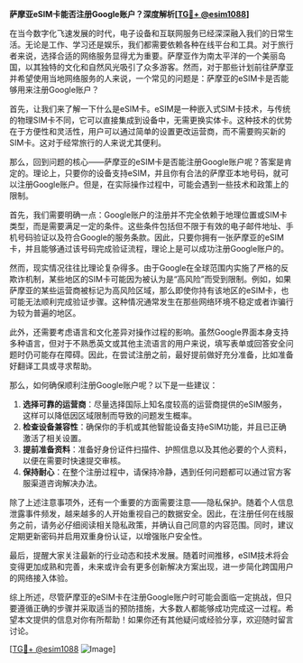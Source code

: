 **萨摩亚eSIM卡能否注册Google账户？深度解析[[TG💪+ @esim1088](https://t.me/s/esim1088)]**

在当今数字化飞速发展的时代，电子设备和互联网服务已经深深融入我们的日常生活。无论是工作、学习还是娱乐，我们都需要依赖各种在线平台和工具。对于旅行者来说，选择合适的网络服务显得尤为重要。萨摩亚作为南太平洋的一个美丽岛国，以其独特的文化和自然风光吸引了众多游客。然而，对于那些计划前往萨摩亚并希望使用当地网络服务的人来说，一个常见的问题是：萨摩亚的eSIM卡是否能够用来注册Google账户？

首先，让我们来了解一下什么是eSIM卡。eSIM是一种嵌入式SIM卡技术，与传统的物理SIM卡不同，它可以直接集成到设备中，无需更换实体卡。这种技术的优势在于方便性和灵活性，用户可以通过简单的设置更改运营商，而不需要购买新的SIM卡。这对于经常旅行的人来说尤其便利。

那么，回到问题的核心——萨摩亚的eSIM卡是否能注册Google账户呢？答案是肯定的。理论上，只要你的设备支持eSIM，并且你有合法的萨摩亚本地号码，就可以注册Google账户。但是，在实际操作过程中，可能会遇到一些技术和政策上的限制。

首先，我们需要明确一点：Google账户的注册并不完全依赖于地理位置或SIM卡类型，而是需要满足一定的条件。这些条件包括但不限于有效的电子邮件地址、手机号码验证以及符合Google的服务条款。因此，只要你拥有一张萨摩亚的eSIM卡，并且能够通过该号码完成验证流程，理论上是可以成功注册Google账户的。

然而，现实情况往往比理论复杂得多。由于Google在全球范围内实施了严格的反欺诈机制，某些地区的SIM卡可能因为被认为是“高风险”而受到限制。例如，如果萨摩亚的某些运营商被标记为高风险区域，那么即使你持有该地区的eSIM卡，也可能无法顺利完成验证步骤。这种情况通常发生在那些网络环境不稳定或者诈骗行为较为普遍的地区。

此外，还需要考虑语言和文化差异对操作过程的影响。虽然Google界面本身支持多种语言，但对于不熟悉英文或其他主流语言的用户来说，填写表单或回答安全问题时仍可能存在障碍。因此，在尝试注册之前，最好提前做好充分准备，比如准备好翻译工具或寻求帮助。

那么，如何确保顺利注册Google账户呢？以下是一些建议：

1. **选择可靠的运营商**：尽量选择国际上知名度较高的运营商提供的eSIM服务，这样可以降低因区域限制而导致的问题发生概率。
2. **检查设备兼容性**：确保你的手机或其他智能设备支持eSIM功能，并且已正确激活了相关设置。
3. **提前准备资料**：准备好身份证件扫描件、护照信息以及其他必要的个人资料，以便在需要时快速提交审核。
4. **保持耐心**：在整个注册过程中，请保持冷静，遇到任何问题都可以通过官方客服渠道咨询解决办法。

除了上述注意事项外，还有一个重要的方面需要注意——隐私保护。随着个人信息泄露事件频发，越来越多的人开始重视自己的数据安全。因此，在注册任何在线服务之前，请务必仔细阅读相关隐私政策，并确认自己同意的内容范围。同时，建议定期更新密码并启用双重身份认证，以增强账户安全性。

最后，提醒大家关注最新的行业动态和技术发展。随着时间推移，eSIM技术将会变得更加成熟和完善，未来或许会有更多创新解决方案出现，进一步简化跨国用户的网络接入体验。

综上所述，尽管萨摩亚的eSIM卡在注册Google账户时可能会面临一定挑战，但只要遵循正确的步骤并采取适当的预防措施，大多数人都能够成功完成这一过程。希望本文提供的信息对你有所帮助！如果你还有其他疑问或经验分享，欢迎随时留言讨论。

[[TG💪+ @esim1088](https://t.me/s/esim1088) ![Image](https://i.postimg.cc/4NQfJmqS/Snipaste-2025-05-13-00-14-12.png)]